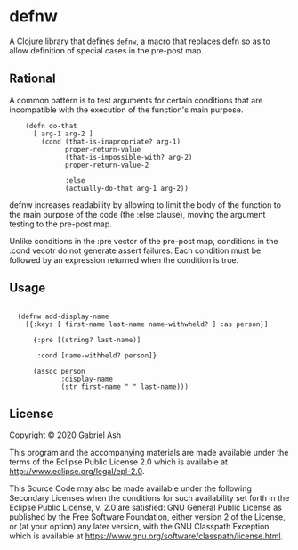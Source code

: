# defnw

A Clojure library that defines `defnw`, a macro that replaces 
defn so as to allow definition of special cases in the pre-post map.

## Rational 

A common pattern is to test arguments for certain conditions that are incompatible 
with the execution of the function's main purpose. 

```
    (defn do-that 
      [ arg-1 arg-2 ]
        (cond (that-is-inapropriate? arg-1)
              proper-return-value
              (that-is-impossible-with? arg-2)
              proper-return-value-2

              :else 
              (actually-do-that arg-1 arg-2))
```

defnw increases readability by allowing to limit the body of the function to
the main purpose of the code (the :else clause), moving the argument testing
to the pre-post map.

Unlike conditions in the :pre vector of the pre-post map, conditions in the :cond
vecotr do not generate assert failures. Each condition must be followed by an
expression returned when the condition is true.


## Usage

```

  (defnw add-display-name
    [{:keys [ first-name last-name name-withwheld? ] :as person}]

      {:pre [(string? last-name)]

       :cond [name-withheld? person]}

      (assoc person
             :display-name
             (str first-name " " last-name)))

```


## License

Copyright © 2020 Gabriel Ash

This program and the accompanying materials are made available under the
terms of the Eclipse Public License 2.0 which is available at
http://www.eclipse.org/legal/epl-2.0.

This Source Code may also be made available under the following Secondary
Licenses when the conditions for such availability set forth in the Eclipse
Public License, v. 2.0 are satisfied: GNU General Public License as published by
the Free Software Foundation, either version 2 of the License, or (at your
option) any later version, with the GNU Classpath Exception which is available
at https://www.gnu.org/software/classpath/license.html.
